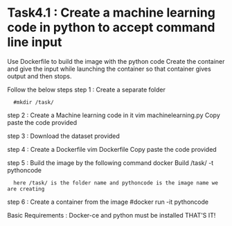 # Task4.1 : Create a machine learning code in python to accept command line input
Use Dockerfile to build the image with the python code
Create the container and give the input while launching the container so that container gives output and then stops.

Follow the below steps
step 1 : Create a separate folder
      
      #mkdir /task/
      
step 2 : Create a Machine learning code in it
      vim machinelearning.py
      Copy paste the code provided
      
step 3 : Download the dataset provided

step 4 : Create a Dockerfile
      vim Dockerfile
      Copy paste the code provided
      
step 5 : Build the image by the following command
      docker Build /task/ -t pythoncode
      
      here /task/ is the folder name and pythoncode is the image name we are creating

step 6 : Create a container from the image
      #docker run -it pythoncode
      
Basic Requirements : Docker-ce and python must be installed
THAT'S IT!
   
